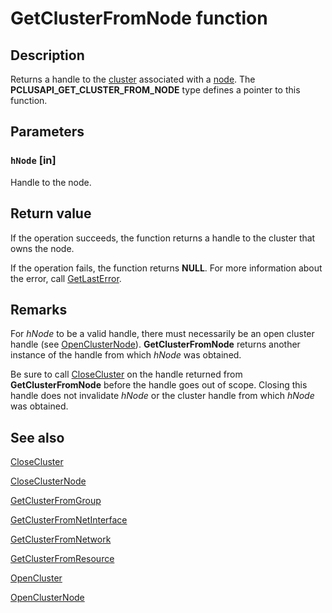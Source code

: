 # GetClusterFromNode function

## Description

Returns a handle to the [cluster](https://learn.microsoft.com/previous-versions/windows/desktop/mscs/c-gly) associated with a [node](https://learn.microsoft.com/previous-versions/windows/desktop/mscs/nodes). The **PCLUSAPI_GET_CLUSTER_FROM_NODE** type defines a pointer to this function.

## Parameters

### `hNode` [in]

Handle to the node.

## Return value

If the operation succeeds, the function returns a handle to the cluster that owns the node.

If the operation fails,
the function returns **NULL**. For more information about the error, call [GetLastError](https://learn.microsoft.com/windows/desktop/api/errhandlingapi/nf-errhandlingapi-getlasterror).

## Remarks

For *hNode* to be a valid handle, there must necessarily be an open cluster handle (see [OpenClusterNode](https://learn.microsoft.com/windows/desktop/api/clusapi/nf-clusapi-openclusternode)). **GetClusterFromNode** returns another instance of the handle from which *hNode* was obtained.

Be sure to call [CloseCluster](https://learn.microsoft.com/windows/desktop/api/clusapi/nf-clusapi-closecluster) on the handle returned from **GetClusterFromNode** before the handle goes out of scope. Closing this handle does not invalidate *hNode* or the cluster handle from which *hNode* was obtained.

## See also

[CloseCluster](https://learn.microsoft.com/windows/desktop/api/clusapi/nf-clusapi-closecluster)

[CloseClusterNode](https://learn.microsoft.com/windows/desktop/api/clusapi/nf-clusapi-closeclusternode)

[GetClusterFromGroup](https://learn.microsoft.com/windows/desktop/api/clusapi/nf-clusapi-getclusterfromgroup)

[GetClusterFromNetInterface](https://learn.microsoft.com/windows/desktop/api/clusapi/nf-clusapi-getclusterfromnetinterface)

[GetClusterFromNetwork](https://learn.microsoft.com/windows/desktop/api/clusapi/nf-clusapi-getclusterfromnetwork)

[GetClusterFromResource](https://learn.microsoft.com/windows/desktop/api/clusapi/nf-clusapi-getclusterfromresource)

[OpenCluster](https://learn.microsoft.com/windows/desktop/api/clusapi/nf-clusapi-opencluster)

[OpenClusterNode](https://learn.microsoft.com/windows/desktop/api/clusapi/nf-clusapi-openclusternode)